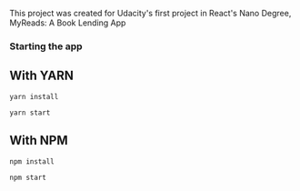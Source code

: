 This project was created for Udacity's first project in React's Nano Degree, MyReads: A Book Lending App

### Starting the app

## With YARN
```
yarn install

yarn start
```
## With NPM
```
npm install

npm start
```